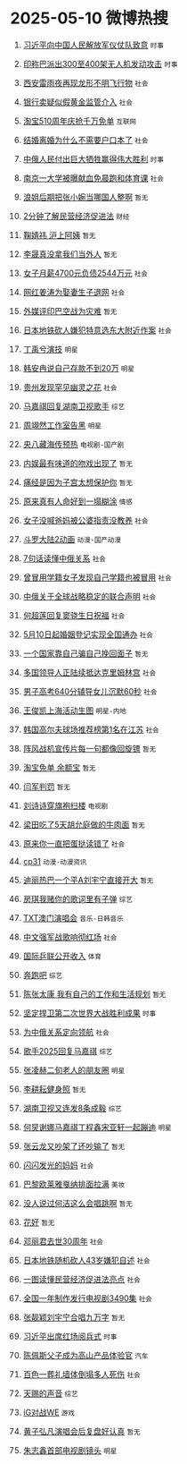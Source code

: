 # 2025-05-10 微博热搜 
1. [习近平向中国人民解放军仪仗队致意](https://m.weibo.cn/search?containerid=100103type%3D1%26t%3D10%26q%3D%23%E4%B9%A0%E8%BF%91%E5%B9%B3%E5%90%91%E4%B8%AD%E5%9B%BD%E4%BA%BA%E6%B0%91%E8%A7%A3%E6%94%BE%E5%86%9B%E4%BB%AA%E4%BB%97%E9%98%9F%E8%87%B4%E6%84%8F%23&stream_entry_id=51&isnewpage=1&extparam=seat%3D1%26filter_type%3Drealtimehot%26stream_entry_id%3D51%26c_type%3D51%26q%3D%2523%25E4%25B9%25A0%25E8%25BF%2591%25E5%25B9%25B3%25E5%2590%2591%25E4%25B8%25AD%25E5%259B%25BD%25E4%25BA%25BA%25E6%25B0%2591%25E8%25A7%25A3%25E6%2594%25BE%25E5%2586%259B%25E4%25BB%25AA%25E4%25BB%2597%25E9%2598%259F%25E8%2587%25B4%25E6%2584%258F%2523%26dgr%3D0%26pos%3D0%26cate%3D10103%26display_time%3D1746822559%26pre_seqid%3D17468225593450287345817) `时事` 

2. [印称巴派出300至400架无人机发动攻击](https://m.weibo.cn/search?containerid=100103type%3D1%26t%3D10%26q%3D%23%E5%8D%B0%E7%A7%B0%E5%B7%B4%E6%B4%BE%E5%87%BA300%E8%87%B3400%E6%9E%B6%E6%97%A0%E4%BA%BA%E6%9C%BA%E5%8F%91%E5%8A%A8%E6%94%BB%E5%87%BB%23&stream_entry_id=31&isnewpage=1&extparam=seat%3D1%26band_rank%3D1%26stream_entry_id%3D31%26q%3D%2523%25E5%258D%25B0%25E7%25A7%25B0%25E5%25B7%25B4%25E6%25B4%25BE%25E5%2587%25BA300%25E8%2587%25B3400%25E6%259E%25B6%25E6%2597%25A0%25E4%25BA%25BA%25E6%259C%25BA%25E5%258F%2591%25E5%258A%25A8%25E6%2594%25BB%25E5%2587%25BB%2523%26flag%3D0%26pos%3D0%26filter_type%3Drealtimehot%26c_type%3D31%26realpos%3D1%26cate%3D5001%26lcate%3D5001%26dgr%3D0%26display_time%3D1746822559%26pre_seqid%3D17468225593450287345817) `时事` 

3. [西安雷雨夜再现龙形不明飞行物](https://m.weibo.cn/search?containerid=100103type%3D1%26t%3D10%26q%3D%23%E8%A5%BF%E5%AE%89%E9%9B%B7%E9%9B%A8%E5%A4%9C%E5%86%8D%E7%8E%B0%E9%BE%99%E5%BD%A2%E4%B8%8D%E6%98%8E%E9%A3%9E%E8%A1%8C%E7%89%A9%23&stream_entry_id=31&isnewpage=1&extparam=seat%3D1%26band_rank%3D2%26stream_entry_id%3D31%26q%3D%2523%25E8%25A5%25BF%25E5%25AE%2589%25E9%259B%25B7%25E9%259B%25A8%25E5%25A4%259C%25E5%2586%258D%25E7%258E%25B0%25E9%25BE%2599%25E5%25BD%25A2%25E4%25B8%258D%25E6%2598%258E%25E9%25A3%259E%25E8%25A1%258C%25E7%2589%25A9%2523%26flag%3D0%26pos%3D1%26filter_type%3Drealtimehot%26c_type%3D31%26realpos%3D2%26cate%3D5001%26lcate%3D5001%26dgr%3D0%26display_time%3D1746822559%26pre_seqid%3D17468225593450287345817) `社会` 

4. [银行卖疑似假黄金监管介入](https://m.weibo.cn/search?containerid=100103type%3D1%26t%3D10%26q%3D%23%E9%93%B6%E8%A1%8C%E5%8D%96%E7%96%91%E4%BC%BC%E5%81%87%E9%BB%84%E9%87%91%E7%9B%91%E7%AE%A1%E4%BB%8B%E5%85%A5%23&stream_entry_id=31&isnewpage=1&extparam=seat%3D1%26band_rank%3D3%26stream_entry_id%3D31%26q%3D%2523%25E9%2593%25B6%25E8%25A1%258C%25E5%258D%2596%25E7%2596%2591%25E4%25BC%25BC%25E5%2581%2587%25E9%25BB%2584%25E9%2587%2591%25E7%259B%2591%25E7%25AE%25A1%25E4%25BB%258B%25E5%2585%25A5%2523%26flag%3D0%26pos%3D2%26filter_type%3Drealtimehot%26c_type%3D31%26realpos%3D3%26cate%3D5001%26lcate%3D5001%26dgr%3D0%26display_time%3D1746822559%26pre_seqid%3D17468225593450287345817) `社会` 

5. [淘宝510周年庆抢千万免单](https://m.weibo.cn/search?containerid=100103type%3D1%26t%3D10%26q%3D%23%E6%B7%98%E5%AE%9D510%E5%91%A8%E5%B9%B4%E5%BA%86%E6%8A%A2%E5%8D%83%E4%B8%87%E5%85%8D%E5%8D%95%23&stream_entry_id=31&isnewpage=1&extparam=seat%3D1%26band_rank%3D4%26stream_entry_id%3D31%26q%3D%2523%25E6%25B7%2598%25E5%25AE%259D510%25E5%2591%25A8%25E5%25B9%25B4%25E5%25BA%2586%25E6%258A%25A2%25E5%258D%2583%25E4%25B8%2587%25E5%2585%258D%25E5%258D%2595%2523%26is_ad_pos%3D1%26pos%3D3%26adid%3D285401%26topic_ad%3D1%26c_type%3D31%26filter_type%3Drealtimehot%26cate%3D5001%26lcate%3D5001%26dgr%3D0%26display_time%3D1746822559%26pre_seqid%3D17468225593450287345817) `互联网` 

6. [结婚离婚为什么不需要户口本了](https://m.weibo.cn/search?containerid=100103type%3D1%26t%3D10%26q%3D%23%E7%BB%93%E5%A9%9A%E7%A6%BB%E5%A9%9A%E4%B8%BA%E4%BB%80%E4%B9%88%E4%B8%8D%E9%9C%80%E8%A6%81%E6%88%B7%E5%8F%A3%E6%9C%AC%E4%BA%86%23&stream_entry_id=31&isnewpage=1&extparam=seat%3D1%26band_rank%3D4%26stream_entry_id%3D31%26q%3D%2523%25E7%25BB%2593%25E5%25A9%259A%25E7%25A6%25BB%25E5%25A9%259A%25E4%25B8%25BA%25E4%25BB%2580%25E4%25B9%2588%25E4%25B8%258D%25E9%259C%2580%25E8%25A6%2581%25E6%2588%25B7%25E5%258F%25A3%25E6%259C%25AC%25E4%25BA%2586%2523%26flag%3D0%26pos%3D4%26filter_type%3Drealtimehot%26c_type%3D31%26realpos%3D4%26cate%3D5001%26lcate%3D5001%26dgr%3D0%26display_time%3D1746822559%26pre_seqid%3D17468225593450287345817) `社会` 

7. [中俄人民付出巨大牺牲赢得伟大胜利](https://m.weibo.cn/search?containerid=100103type%3D1%26t%3D10%26q%3D%23%E4%B8%AD%E4%BF%84%E4%BA%BA%E6%B0%91%E4%BB%98%E5%87%BA%E5%B7%A8%E5%A4%A7%E7%89%BA%E7%89%B2%E8%B5%A2%E5%BE%97%E4%BC%9F%E5%A4%A7%E8%83%9C%E5%88%A9%23&stream_entry_id=31&isnewpage=1&extparam=seat%3D1%26band_rank%3D5%26stream_entry_id%3D31%26q%3D%2523%25E4%25B8%25AD%25E4%25BF%2584%25E4%25BA%25BA%25E6%25B0%2591%25E4%25BB%2598%25E5%2587%25BA%25E5%25B7%25A8%25E5%25A4%25A7%25E7%2589%25BA%25E7%2589%25B2%25E8%25B5%25A2%25E5%25BE%2597%25E4%25BC%259F%25E5%25A4%25A7%25E8%2583%259C%25E5%2588%25A9%2523%26flag%3D1%26pos%3D5%26filter_type%3Drealtimehot%26c_type%3D31%26realpos%3D5%26cate%3D5001%26lcate%3D5001%26dgr%3D0%26display_time%3D1746822559%26pre_seqid%3D17468225593450287345817) `时事` 

8. [南京一大学被曝献血免晨跑和体育课](https://m.weibo.cn/search?containerid=100103type%3D1%26t%3D10%26q%3D%23%E5%8D%97%E4%BA%AC%E4%B8%80%E5%A4%A7%E5%AD%A6%E8%A2%AB%E6%9B%9D%E7%8C%AE%E8%A1%80%E5%85%8D%E6%99%A8%E8%B7%91%E5%92%8C%E4%BD%93%E8%82%B2%E8%AF%BE%23&stream_entry_id=31&isnewpage=1&extparam=seat%3D1%26band_rank%3D6%26stream_entry_id%3D31%26q%3D%2523%25E5%258D%2597%25E4%25BA%25AC%25E4%25B8%2580%25E5%25A4%25A7%25E5%25AD%25A6%25E8%25A2%25AB%25E6%259B%259D%25E7%258C%25AE%25E8%25A1%2580%25E5%2585%258D%25E6%2599%25A8%25E8%25B7%2591%25E5%2592%258C%25E4%25BD%2593%25E8%2582%25B2%25E8%25AF%25BE%2523%26flag%3D0%26pos%3D6%26filter_type%3Drealtimehot%26c_type%3D31%26realpos%3D6%26cate%3D5001%26lcate%3D5001%26dgr%3D0%26display_time%3D1746822559%26pre_seqid%3D17468225593450287345817) `社会` 

9. [浪姐后期把张小婉当哪国人整啊](https://m.weibo.cn/search?containerid=100103type%3D1%26t%3D10%26q%3D%E6%B5%AA%E5%A7%90%E5%90%8E%E6%9C%9F%E6%8A%8A%E5%BC%A0%E5%B0%8F%E5%A9%89%E5%BD%93%E5%93%AA%E5%9B%BD%E4%BA%BA%E6%95%B4%E5%95%8A&stream_entry_id=31&isnewpage=1&extparam=seat%3D1%26band_rank%3D7%26stream_entry_id%3D31%26q%3D%25E6%25B5%25AA%25E5%25A7%2590%25E5%2590%258E%25E6%259C%259F%25E6%258A%258A%25E5%25BC%25A0%25E5%25B0%258F%25E5%25A9%2589%25E5%25BD%2593%25E5%2593%25AA%25E5%259B%25BD%25E4%25BA%25BA%25E6%2595%25B4%25E5%2595%258A%26flag%3D2%26pos%3D7%26filter_type%3Drealtimehot%26c_type%3D31%26realpos%3D7%26cate%3D5001%26lcate%3D5001%26dgr%3D0%26display_time%3D1746822559%26pre_seqid%3D17468225593450287345817) `暂无` 

10. [2分钟了解民营经济促进法](https://m.weibo.cn/search?containerid=100103type%3D1%26t%3D10%26q%3D%232%E5%88%86%E9%92%9F%E4%BA%86%E8%A7%A3%E6%B0%91%E8%90%A5%E7%BB%8F%E6%B5%8E%E4%BF%83%E8%BF%9B%E6%B3%95%23&stream_entry_id=31&isnewpage=1&extparam=seat%3D1%26band_rank%3D8%26stream_entry_id%3D31%26q%3D%25232%25E5%2588%2586%25E9%2592%259F%25E4%25BA%2586%25E8%25A7%25A3%25E6%25B0%2591%25E8%2590%25A5%25E7%25BB%258F%25E6%25B5%258E%25E4%25BF%2583%25E8%25BF%259B%25E6%25B3%2595%2523%26flag%3D0%26pos%3D8%26filter_type%3Drealtimehot%26c_type%3D31%26realpos%3D8%26cate%3D5001%26lcate%3D5001%26dgr%3D0%26display_time%3D1746822559%26pre_seqid%3D17468225593450287345817) `财经` 

11. [鞠婧祎 沪上阿姨](https://m.weibo.cn/search?containerid=100103type%3D1%26t%3D10%26q%3D%E9%9E%A0%E5%A9%A7%E7%A5%8E+%E6%B2%AA%E4%B8%8A%E9%98%BF%E5%A7%A8&stream_entry_id=31&isnewpage=1&extparam=seat%3D1%26band_rank%3D9%26stream_entry_id%3D31%26q%3D%25E9%259E%25A0%25E5%25A9%25A7%25E7%25A5%258E%2520%25E6%25B2%25AA%25E4%25B8%258A%25E9%2598%25BF%25E5%25A7%25A8%26flag%3D0%26pos%3D9%26filter_type%3Drealtimehot%26c_type%3D31%26realpos%3D9%26cate%3D5001%26lcate%3D5001%26dgr%3D0%26display_time%3D1746822559%26pre_seqid%3D17468225593450287345817) `暂无` 

12. [李晟真没拿我们当外人](https://m.weibo.cn/search?containerid=100103type%3D1%26t%3D10%26q%3D%E6%9D%8E%E6%99%9F%E7%9C%9F%E6%B2%A1%E6%8B%BF%E6%88%91%E4%BB%AC%E5%BD%93%E5%A4%96%E4%BA%BA&stream_entry_id=31&isnewpage=1&extparam=seat%3D1%26band_rank%3D10%26stream_entry_id%3D31%26q%3D%25E6%259D%258E%25E6%2599%259F%25E7%259C%259F%25E6%25B2%25A1%25E6%258B%25BF%25E6%2588%2591%25E4%25BB%25AC%25E5%25BD%2593%25E5%25A4%2596%25E4%25BA%25BA%26flag%3D0%26pos%3D10%26filter_type%3Drealtimehot%26c_type%3D31%26realpos%3D10%26cate%3D5001%26lcate%3D5001%26dgr%3D0%26display_time%3D1746822559%26pre_seqid%3D17468225593450287345817) `暂无` 

13. [女子月薪4700元负债2544万元](https://m.weibo.cn/search?containerid=100103type%3D1%26t%3D10%26q%3D%23%E5%A5%B3%E5%AD%90%E6%9C%88%E8%96%AA4700%E5%85%83%E8%B4%9F%E5%80%BA2544%E4%B8%87%E5%85%83%23&stream_entry_id=31&isnewpage=1&extparam=seat%3D1%26band_rank%3D11%26stream_entry_id%3D31%26q%3D%2523%25E5%25A5%25B3%25E5%25AD%2590%25E6%259C%2588%25E8%2596%25AA4700%25E5%2585%2583%25E8%25B4%259F%25E5%2580%25BA2544%25E4%25B8%2587%25E5%2585%2583%2523%26flag%3D2%26pos%3D11%26filter_type%3Drealtimehot%26c_type%3D31%26realpos%3D11%26cate%3D5001%26lcate%3D5001%26dgr%3D0%26display_time%3D1746822559%26pre_seqid%3D17468225593450287345817) `社会` 

14. [网红姜涛为娶妻生子退网](https://m.weibo.cn/search?containerid=100103type%3D1%26t%3D10%26q%3D%23%E7%BD%91%E7%BA%A2%E5%A7%9C%E6%B6%9B%E4%B8%BA%E5%A8%B6%E5%A6%BB%E7%94%9F%E5%AD%90%E9%80%80%E7%BD%91%23&stream_entry_id=31&isnewpage=1&extparam=seat%3D1%26band_rank%3D12%26stream_entry_id%3D31%26q%3D%2523%25E7%25BD%2591%25E7%25BA%25A2%25E5%25A7%259C%25E6%25B6%259B%25E4%25B8%25BA%25E5%25A8%25B6%25E5%25A6%25BB%25E7%2594%259F%25E5%25AD%2590%25E9%2580%2580%25E7%25BD%2591%2523%26flag%3D2%26pos%3D12%26filter_type%3Drealtimehot%26c_type%3D31%26realpos%3D12%26cate%3D5001%26lcate%3D5001%26dgr%3D0%26display_time%3D1746822559%26pre_seqid%3D17468225593450287345817) `社会` 

15. [外媒评印巴空战为灾难](https://m.weibo.cn/search?containerid=100103type%3D1%26t%3D10%26q%3D%E5%A4%96%E5%AA%92%E8%AF%84%E5%8D%B0%E5%B7%B4%E7%A9%BA%E6%88%98%E4%B8%BA%E7%81%BE%E9%9A%BE&stream_entry_id=31&isnewpage=1&extparam=seat%3D1%26band_rank%3D13%26stream_entry_id%3D31%26q%3D%25E5%25A4%2596%25E5%25AA%2592%25E8%25AF%2584%25E5%258D%25B0%25E5%25B7%25B4%25E7%25A9%25BA%25E6%2588%2598%25E4%25B8%25BA%25E7%2581%25BE%25E9%259A%25BE%26flag%3D0%26pos%3D13%26filter_type%3Drealtimehot%26c_type%3D31%26realpos%3D13%26cate%3D5001%26lcate%3D5001%26dgr%3D0%26display_time%3D1746822559%26pre_seqid%3D17468225593450287345817) `暂无` 

16. [日本地铁砍人嫌犯特意选东大附近作案](https://m.weibo.cn/search?containerid=100103type%3D1%26t%3D10%26q%3D%23%E6%97%A5%E6%9C%AC%E5%9C%B0%E9%93%81%E7%A0%8D%E4%BA%BA%E5%AB%8C%E7%8A%AF%E7%89%B9%E6%84%8F%E9%80%89%E4%B8%9C%E5%A4%A7%E9%99%84%E8%BF%91%E4%BD%9C%E6%A1%88%23&stream_entry_id=31&isnewpage=1&extparam=seat%3D1%26band_rank%3D14%26stream_entry_id%3D31%26q%3D%2523%25E6%2597%25A5%25E6%259C%25AC%25E5%259C%25B0%25E9%2593%2581%25E7%25A0%258D%25E4%25BA%25BA%25E5%25AB%258C%25E7%258A%25AF%25E7%2589%25B9%25E6%2584%258F%25E9%2580%2589%25E4%25B8%259C%25E5%25A4%25A7%25E9%2599%2584%25E8%25BF%2591%25E4%25BD%259C%25E6%25A1%2588%2523%26flag%3D0%26pos%3D14%26filter_type%3Drealtimehot%26c_type%3D31%26realpos%3D14%26cate%3D5001%26lcate%3D5001%26dgr%3D0%26display_time%3D1746822559%26pre_seqid%3D17468225593450287345817) `社会` 

17. [丁禹兮演技](https://m.weibo.cn/search?containerid=100103type%3D1%26t%3D10%26q%3D%E4%B8%81%E7%A6%B9%E5%85%AE%E6%BC%94%E6%8A%80&stream_entry_id=31&isnewpage=1&extparam=seat%3D1%26band_rank%3D15%26stream_entry_id%3D31%26q%3D%25E4%25B8%2581%25E7%25A6%25B9%25E5%2585%25AE%25E6%25BC%2594%25E6%258A%2580%26flag%3D0%26pos%3D15%26filter_type%3Drealtimehot%26c_type%3D31%26realpos%3D15%26cate%3D5001%26lcate%3D5001%26dgr%3D0%26display_time%3D1746822559%26pre_seqid%3D17468225593450287345817) `明星` 

18. [韩安冉说自己存款不到20万](https://m.weibo.cn/search?containerid=100103type%3D1%26t%3D10%26q%3D%23%E9%9F%A9%E5%AE%89%E5%86%89%E8%AF%B4%E8%87%AA%E5%B7%B1%E5%AD%98%E6%AC%BE%E4%B8%8D%E5%88%B020%E4%B8%87%23&stream_entry_id=31&isnewpage=1&extparam=seat%3D1%26band_rank%3D16%26stream_entry_id%3D31%26q%3D%2523%25E9%259F%25A9%25E5%25AE%2589%25E5%2586%2589%25E8%25AF%25B4%25E8%2587%25AA%25E5%25B7%25B1%25E5%25AD%2598%25E6%25AC%25BE%25E4%25B8%258D%25E5%2588%25B020%25E4%25B8%2587%2523%26flag%3D0%26pos%3D16%26filter_type%3Drealtimehot%26c_type%3D31%26realpos%3D16%26cate%3D5001%26lcate%3D5001%26dgr%3D0%26display_time%3D1746822559%26pre_seqid%3D17468225593450287345817) `明星` 

19. [贵州发现罕见幽灵之花](https://m.weibo.cn/search?containerid=100103type%3D1%26t%3D10%26q%3D%23%E8%B4%B5%E5%B7%9E%E5%8F%91%E7%8E%B0%E7%BD%95%E8%A7%81%E5%B9%BD%E7%81%B5%E4%B9%8B%E8%8A%B1%23&stream_entry_id=31&isnewpage=1&extparam=seat%3D1%26band_rank%3D17%26stream_entry_id%3D31%26q%3D%2523%25E8%25B4%25B5%25E5%25B7%259E%25E5%258F%2591%25E7%258E%25B0%25E7%25BD%2595%25E8%25A7%2581%25E5%25B9%25BD%25E7%2581%25B5%25E4%25B9%258B%25E8%258A%25B1%2523%26flag%3D0%26pos%3D17%26filter_type%3Drealtimehot%26c_type%3D31%26realpos%3D17%26cate%3D5001%26lcate%3D5001%26dgr%3D0%26display_time%3D1746822559%26pre_seqid%3D17468225593450287345817) `社会` 

20. [马嘉祺回复湖南卫视歌手](https://m.weibo.cn/search?containerid=100103type%3D1%26t%3D10%26q%3D%23%E9%A9%AC%E5%98%89%E7%A5%BA%E5%9B%9E%E5%A4%8D%E6%B9%96%E5%8D%97%E5%8D%AB%E8%A7%86%E6%AD%8C%E6%89%8B%23&stream_entry_id=31&isnewpage=1&extparam=seat%3D1%26band_rank%3D18%26stream_entry_id%3D31%26q%3D%2523%25E9%25A9%25AC%25E5%2598%2589%25E7%25A5%25BA%25E5%259B%259E%25E5%25A4%258D%25E6%25B9%2596%25E5%258D%2597%25E5%258D%25AB%25E8%25A7%2586%25E6%25AD%258C%25E6%2589%258B%2523%26flag%3D0%26pos%3D18%26filter_type%3Drealtimehot%26c_type%3D31%26realpos%3D18%26cate%3D5001%26lcate%3D5001%26dgr%3D0%26display_time%3D1746822559%26pre_seqid%3D17468225593450287345817) `综艺` 

21. [周翊然工作室告黑](https://m.weibo.cn/search?containerid=100103type%3D1%26t%3D10%26q%3D%23%E5%91%A8%E7%BF%8A%E7%84%B6%E5%B7%A5%E4%BD%9C%E5%AE%A4%E5%91%8A%E9%BB%91%23&stream_entry_id=31&isnewpage=1&extparam=seat%3D1%26band_rank%3D19%26stream_entry_id%3D31%26q%3D%2523%25E5%2591%25A8%25E7%25BF%258A%25E7%2584%25B6%25E5%25B7%25A5%25E4%25BD%259C%25E5%25AE%25A4%25E5%2591%258A%25E9%25BB%2591%2523%26flag%3D0%26pos%3D19%26filter_type%3Drealtimehot%26c_type%3D31%26realpos%3D19%26cate%3D5001%26lcate%3D5001%26dgr%3D0%26display_time%3D1746822559%26pre_seqid%3D17468225593450287345817) `明星` 

22. [央八藏海传预热](https://m.weibo.cn/search?containerid=100103type%3D1%26t%3D10%26q%3D%23%E5%A4%AE%E5%85%AB%E8%97%8F%E6%B5%B7%E4%BC%A0%E9%A2%84%E7%83%AD%23&stream_entry_id=31&isnewpage=1&extparam=seat%3D1%26band_rank%3D20%26stream_entry_id%3D31%26q%3D%2523%25E5%25A4%25AE%25E5%2585%25AB%25E8%2597%258F%25E6%25B5%25B7%25E4%25BC%25A0%25E9%25A2%2584%25E7%2583%25AD%2523%26flag%3D0%26pos%3D20%26filter_type%3Drealtimehot%26c_type%3D31%26realpos%3D20%26cate%3D5001%26lcate%3D5001%26dgr%3D0%26display_time%3D1746822559%26pre_seqid%3D17468225593450287345817) `电视剧-国产剧` 

23. [内娱最有味道的吻戏出现了](https://m.weibo.cn/search?containerid=100103type%3D1%26t%3D10%26q%3D%E5%86%85%E5%A8%B1%E6%9C%80%E6%9C%89%E5%91%B3%E9%81%93%E7%9A%84%E5%90%BB%E6%88%8F%E5%87%BA%E7%8E%B0%E4%BA%86&stream_entry_id=31&isnewpage=1&extparam=seat%3D1%26band_rank%3D21%26stream_entry_id%3D31%26q%3D%25E5%2586%2585%25E5%25A8%25B1%25E6%259C%2580%25E6%259C%2589%25E5%2591%25B3%25E9%2581%2593%25E7%259A%2584%25E5%2590%25BB%25E6%2588%258F%25E5%2587%25BA%25E7%258E%25B0%25E4%25BA%2586%26flag%3D2%26pos%3D21%26filter_type%3Drealtimehot%26c_type%3D31%26realpos%3D21%26cate%3D5001%26lcate%3D5001%26dgr%3D0%26display_time%3D1746822559%26pre_seqid%3D17468225593450287345817) `暂无` 

24. [痛经是因为子宫太想保护你](https://m.weibo.cn/search?containerid=100103type%3D1%26t%3D10%26q%3D%E7%97%9B%E7%BB%8F%E6%98%AF%E5%9B%A0%E4%B8%BA%E5%AD%90%E5%AE%AB%E5%A4%AA%E6%83%B3%E4%BF%9D%E6%8A%A4%E4%BD%A0&stream_entry_id=31&isnewpage=1&extparam=seat%3D1%26band_rank%3D22%26stream_entry_id%3D31%26q%3D%25E7%2597%259B%25E7%25BB%258F%25E6%2598%25AF%25E5%259B%25A0%25E4%25B8%25BA%25E5%25AD%2590%25E5%25AE%25AB%25E5%25A4%25AA%25E6%2583%25B3%25E4%25BF%259D%25E6%258A%25A4%25E4%25BD%25A0%26flag%3D0%26pos%3D22%26filter_type%3Drealtimehot%26c_type%3D31%26realpos%3D22%26cate%3D5001%26lcate%3D5001%26dgr%3D0%26display_time%3D1746822559%26pre_seqid%3D17468225593450287345817) `暂无` 

25. [原来真有人命好到一塌糊涂](https://m.weibo.cn/search?containerid=100103type%3D1%26t%3D10%26q%3D%E5%8E%9F%E6%9D%A5%E7%9C%9F%E6%9C%89%E4%BA%BA%E5%91%BD%E5%A5%BD%E5%88%B0%E4%B8%80%E5%A1%8C%E7%B3%8A%E6%B6%82&stream_entry_id=31&isnewpage=1&extparam=seat%3D1%26band_rank%3D23%26stream_entry_id%3D31%26q%3D%25E5%258E%259F%25E6%259D%25A5%25E7%259C%259F%25E6%259C%2589%25E4%25BA%25BA%25E5%2591%25BD%25E5%25A5%25BD%25E5%2588%25B0%25E4%25B8%2580%25E5%25A1%258C%25E7%25B3%258A%25E6%25B6%2582%26flag%3D0%26pos%3D23%26filter_type%3Drealtimehot%26c_type%3D31%26realpos%3D23%26cate%3D5001%26lcate%3D5001%26dgr%3D0%26display_time%3D1746822559%26pre_seqid%3D17468225593450287345817) `情感` 

26. [女子没喊爸妈被公婆指责没教养](https://m.weibo.cn/search?containerid=100103type%3D1%26t%3D10%26q%3D%23%E5%A5%B3%E5%AD%90%E6%B2%A1%E5%96%8A%E7%88%B8%E5%A6%88%E8%A2%AB%E5%85%AC%E5%A9%86%E6%8C%87%E8%B4%A3%E6%B2%A1%E6%95%99%E5%85%BB%23&stream_entry_id=31&isnewpage=1&extparam=seat%3D1%26band_rank%3D24%26stream_entry_id%3D31%26q%3D%2523%25E5%25A5%25B3%25E5%25AD%2590%25E6%25B2%25A1%25E5%2596%258A%25E7%2588%25B8%25E5%25A6%2588%25E8%25A2%25AB%25E5%2585%25AC%25E5%25A9%2586%25E6%258C%2587%25E8%25B4%25A3%25E6%25B2%25A1%25E6%2595%2599%25E5%2585%25BB%2523%26flag%3D0%26pos%3D24%26filter_type%3Drealtimehot%26c_type%3D31%26realpos%3D24%26cate%3D5001%26lcate%3D5001%26dgr%3D0%26display_time%3D1746822559%26pre_seqid%3D17468225593450287345817) `社会` 

27. [斗罗大陆2动画](https://m.weibo.cn/search?containerid=100103type%3D1%26t%3D10%26q%3D%E6%96%97%E7%BD%97%E5%A4%A7%E9%99%862%E5%8A%A8%E7%94%BB&stream_entry_id=31&isnewpage=1&extparam=seat%3D1%26band_rank%3D25%26stream_entry_id%3D31%26q%3D%25E6%2596%2597%25E7%25BD%2597%25E5%25A4%25A7%25E9%2599%25862%25E5%258A%25A8%25E7%2594%25BB%26flag%3D0%26pos%3D25%26filter_type%3Drealtimehot%26c_type%3D31%26realpos%3D25%26cate%3D5001%26lcate%3D5001%26dgr%3D0%26display_time%3D1746822559%26pre_seqid%3D17468225593450287345817) `动漫-国产动漫` 

28. [7句话读懂中俄关系](https://m.weibo.cn/search?containerid=100103type%3D1%26t%3D10%26q%3D%237%E5%8F%A5%E8%AF%9D%E8%AF%BB%E6%87%82%E4%B8%AD%E4%BF%84%E5%85%B3%E7%B3%BB%23&stream_entry_id=31&isnewpage=1&extparam=seat%3D1%26band_rank%3D26%26stream_entry_id%3D31%26q%3D%25237%25E5%258F%25A5%25E8%25AF%259D%25E8%25AF%25BB%25E6%2587%2582%25E4%25B8%25AD%25E4%25BF%2584%25E5%2585%25B3%25E7%25B3%25BB%2523%26flag%3D1%26pos%3D26%26filter_type%3Drealtimehot%26c_type%3D31%26realpos%3D26%26cate%3D5001%26lcate%3D5001%26dgr%3D0%26display_time%3D1746822559%26pre_seqid%3D17468225593450287345817) `社会` 

29. [曾冒用学籍女子发现自己学籍也被冒用](https://m.weibo.cn/search?containerid=100103type%3D1%26t%3D10%26q%3D%23%E6%9B%BE%E5%86%92%E7%94%A8%E5%AD%A6%E7%B1%8D%E5%A5%B3%E5%AD%90%E5%8F%91%E7%8E%B0%E8%87%AA%E5%B7%B1%E5%AD%A6%E7%B1%8D%E4%B9%9F%E8%A2%AB%E5%86%92%E7%94%A8%23&stream_entry_id=31&isnewpage=1&extparam=seat%3D1%26band_rank%3D27%26stream_entry_id%3D31%26q%3D%2523%25E6%259B%25BE%25E5%2586%2592%25E7%2594%25A8%25E5%25AD%25A6%25E7%25B1%258D%25E5%25A5%25B3%25E5%25AD%2590%25E5%258F%2591%25E7%258E%25B0%25E8%2587%25AA%25E5%25B7%25B1%25E5%25AD%25A6%25E7%25B1%258D%25E4%25B9%259F%25E8%25A2%25AB%25E5%2586%2592%25E7%2594%25A8%2523%26flag%3D0%26pos%3D27%26filter_type%3Drealtimehot%26c_type%3D31%26realpos%3D27%26cate%3D5001%26lcate%3D5001%26dgr%3D0%26display_time%3D1746822559%26pre_seqid%3D17468225593450287345817) `社会` 

30. [中俄关于全球战略稳定的联合声明](https://m.weibo.cn/search?containerid=100103type%3D1%26t%3D10%26q%3D%23%E4%B8%AD%E4%BF%84%E5%85%B3%E4%BA%8E%E5%85%A8%E7%90%83%E6%88%98%E7%95%A5%E7%A8%B3%E5%AE%9A%E7%9A%84%E8%81%94%E5%90%88%E5%A3%B0%E6%98%8E%23&stream_entry_id=31&isnewpage=1&extparam=seat%3D1%26band_rank%3D28%26stream_entry_id%3D31%26q%3D%2523%25E4%25B8%25AD%25E4%25BF%2584%25E5%2585%25B3%25E4%25BA%258E%25E5%2585%25A8%25E7%2590%2583%25E6%2588%2598%25E7%2595%25A5%25E7%25A8%25B3%25E5%25AE%259A%25E7%259A%2584%25E8%2581%2594%25E5%2590%2588%25E5%25A3%25B0%25E6%2598%258E%2523%26flag%3D1%26pos%3D28%26filter_type%3Drealtimehot%26c_type%3D31%26realpos%3D28%26cate%3D5001%26lcate%3D5001%26dgr%3D0%26display_time%3D1746822559%26pre_seqid%3D17468225593450287345817) `社会` 

31. [何超莲回复窦骁生日祝福](https://m.weibo.cn/search?containerid=100103type%3D1%26t%3D10%26q%3D%23%E4%BD%95%E8%B6%85%E8%8E%B2%E5%9B%9E%E5%A4%8D%E7%AA%A6%E9%AA%81%E7%94%9F%E6%97%A5%E7%A5%9D%E7%A6%8F%23&stream_entry_id=31&isnewpage=1&extparam=seat%3D1%26band_rank%3D29%26stream_entry_id%3D31%26q%3D%2523%25E4%25BD%2595%25E8%25B6%2585%25E8%258E%25B2%25E5%259B%259E%25E5%25A4%258D%25E7%25AA%25A6%25E9%25AA%2581%25E7%2594%259F%25E6%2597%25A5%25E7%25A5%259D%25E7%25A6%258F%2523%26flag%3D0%26pos%3D29%26filter_type%3Drealtimehot%26c_type%3D31%26realpos%3D29%26cate%3D5001%26lcate%3D5001%26dgr%3D0%26display_time%3D1746822559%26pre_seqid%3D17468225593450287345817) `社会` 

32. [5月10日起婚姻登记实现全国通办](https://m.weibo.cn/search?containerid=100103type%3D1%26t%3D10%26q%3D%235%E6%9C%8810%E6%97%A5%E8%B5%B7%E5%A9%9A%E5%A7%BB%E7%99%BB%E8%AE%B0%E5%AE%9E%E7%8E%B0%E5%85%A8%E5%9B%BD%E9%80%9A%E5%8A%9E%23&stream_entry_id=31&isnewpage=1&extparam=seat%3D1%26band_rank%3D30%26stream_entry_id%3D31%26q%3D%25235%25E6%259C%258810%25E6%2597%25A5%25E8%25B5%25B7%25E5%25A9%259A%25E5%25A7%25BB%25E7%2599%25BB%25E8%25AE%25B0%25E5%25AE%259E%25E7%258E%25B0%25E5%2585%25A8%25E5%259B%25BD%25E9%2580%259A%25E5%258A%259E%2523%26flag%3D1%26pos%3D30%26filter_type%3Drealtimehot%26c_type%3D31%26realpos%3D30%26cate%3D5001%26lcate%3D5001%26dgr%3D0%26display_time%3D1746822559%26pre_seqid%3D17468225593450287345817) `社会` 

33. [一个国家靠自己骗自己挽回面子](https://m.weibo.cn/search?containerid=100103type%3D1%26t%3D10%26q%3D%E4%B8%80%E4%B8%AA%E5%9B%BD%E5%AE%B6%E9%9D%A0%E8%87%AA%E5%B7%B1%E9%AA%97%E8%87%AA%E5%B7%B1%E6%8C%BD%E5%9B%9E%E9%9D%A2%E5%AD%90&stream_entry_id=31&isnewpage=1&extparam=seat%3D1%26band_rank%3D31%26stream_entry_id%3D31%26q%3D%25E4%25B8%2580%25E4%25B8%25AA%25E5%259B%25BD%25E5%25AE%25B6%25E9%259D%25A0%25E8%2587%25AA%25E5%25B7%25B1%25E9%25AA%2597%25E8%2587%25AA%25E5%25B7%25B1%25E6%258C%25BD%25E5%259B%259E%25E9%259D%25A2%25E5%25AD%2590%26flag%3D0%26pos%3D31%26filter_type%3Drealtimehot%26c_type%3D31%26realpos%3D31%26cate%3D5001%26lcate%3D5001%26dgr%3D0%26display_time%3D1746822559%26pre_seqid%3D17468225593450287345817) `暂无` 

34. [多国领导人正陆续抵达克里姆林宫](https://m.weibo.cn/search?containerid=100103type%3D1%26t%3D10%26q%3D%23%E5%A4%9A%E5%9B%BD%E9%A2%86%E5%AF%BC%E4%BA%BA%E6%AD%A3%E9%99%86%E7%BB%AD%E6%8A%B5%E8%BE%BE%E5%85%8B%E9%87%8C%E5%A7%86%E6%9E%97%E5%AE%AB%23&stream_entry_id=31&isnewpage=1&extparam=seat%3D1%26band_rank%3D32%26stream_entry_id%3D31%26q%3D%2523%25E5%25A4%259A%25E5%259B%25BD%25E9%25A2%2586%25E5%25AF%25BC%25E4%25BA%25BA%25E6%25AD%25A3%25E9%2599%2586%25E7%25BB%25AD%25E6%258A%25B5%25E8%25BE%25BE%25E5%2585%258B%25E9%2587%258C%25E5%25A7%2586%25E6%259E%2597%25E5%25AE%25AB%2523%26flag%3D1%26pos%3D32%26filter_type%3Drealtimehot%26c_type%3D31%26realpos%3D32%26cate%3D5001%26lcate%3D5001%26dgr%3D0%26display_time%3D1746822559%26pre_seqid%3D17468225593450287345817) `社会` 

35. [男子高考640分辅导女儿沉默60秒](https://m.weibo.cn/search?containerid=100103type%3D1%26t%3D10%26q%3D%23%E7%94%B7%E5%AD%90%E9%AB%98%E8%80%83640%E5%88%86%E8%BE%85%E5%AF%BC%E5%A5%B3%E5%84%BF%E6%B2%89%E9%BB%9860%E7%A7%92%23&stream_entry_id=31&isnewpage=1&extparam=seat%3D1%26band_rank%3D33%26stream_entry_id%3D31%26q%3D%2523%25E7%2594%25B7%25E5%25AD%2590%25E9%25AB%2598%25E8%2580%2583640%25E5%2588%2586%25E8%25BE%2585%25E5%25AF%25BC%25E5%25A5%25B3%25E5%2584%25BF%25E6%25B2%2589%25E9%25BB%259860%25E7%25A7%2592%2523%26flag%3D0%26pos%3D33%26filter_type%3Drealtimehot%26c_type%3D31%26realpos%3D33%26cate%3D5001%26lcate%3D5001%26dgr%3D0%26display_time%3D1746822559%26pre_seqid%3D17468225593450287345817) `社会` 

36. [王俊凯上海活动生图](https://m.weibo.cn/search?containerid=100103type%3D1%26t%3D10%26q%3D%23%E7%8E%8B%E4%BF%8A%E5%87%AF%E4%B8%8A%E6%B5%B7%E6%B4%BB%E5%8A%A8%E7%94%9F%E5%9B%BE%23&stream_entry_id=31&isnewpage=1&extparam=seat%3D1%26band_rank%3D34%26stream_entry_id%3D31%26q%3D%2523%25E7%258E%258B%25E4%25BF%258A%25E5%2587%25AF%25E4%25B8%258A%25E6%25B5%25B7%25E6%25B4%25BB%25E5%258A%25A8%25E7%2594%259F%25E5%259B%25BE%2523%26flag%3D0%26pos%3D34%26filter_type%3Drealtimehot%26c_type%3D31%26realpos%3D34%26cate%3D5001%26lcate%3D5001%26dgr%3D0%26display_time%3D1746822559%26pre_seqid%3D17468225593450287345817) `明星-内地` 

37. [韩国高尔夫球场推荐榜第1名在江苏](https://m.weibo.cn/search?containerid=100103type%3D1%26t%3D10%26q%3D%23%E9%9F%A9%E5%9B%BD%E9%AB%98%E5%B0%94%E5%A4%AB%E7%90%83%E5%9C%BA%E6%8E%A8%E8%8D%90%E6%A6%9C%E7%AC%AC1%E5%90%8D%E5%9C%A8%E6%B1%9F%E8%8B%8F%23&stream_entry_id=31&isnewpage=1&extparam=seat%3D1%26band_rank%3D35%26stream_entry_id%3D31%26q%3D%2523%25E9%259F%25A9%25E5%259B%25BD%25E9%25AB%2598%25E5%25B0%2594%25E5%25A4%25AB%25E7%2590%2583%25E5%259C%25BA%25E6%258E%25A8%25E8%258D%2590%25E6%25A6%259C%25E7%25AC%25AC1%25E5%2590%258D%25E5%259C%25A8%25E6%25B1%259F%25E8%258B%258F%2523%26flag%3D0%26pos%3D35%26filter_type%3Drealtimehot%26c_type%3D31%26realpos%3D35%26cate%3D5001%26lcate%3D5001%26dgr%3D0%26display_time%3D1746822559%26pre_seqid%3D17468225593450287345817) `社会` 

38. [阵风战机宣传片每一句都像回旋镖](https://m.weibo.cn/search?containerid=100103type%3D1%26t%3D10%26q%3D%E9%98%B5%E9%A3%8E%E6%88%98%E6%9C%BA%E5%AE%A3%E4%BC%A0%E7%89%87%E6%AF%8F%E4%B8%80%E5%8F%A5%E9%83%BD%E5%83%8F%E5%9B%9E%E6%97%8B%E9%95%96&stream_entry_id=31&isnewpage=1&extparam=seat%3D1%26band_rank%3D36%26stream_entry_id%3D31%26q%3D%25E9%2598%25B5%25E9%25A3%258E%25E6%2588%2598%25E6%259C%25BA%25E5%25AE%25A3%25E4%25BC%25A0%25E7%2589%2587%25E6%25AF%258F%25E4%25B8%2580%25E5%258F%25A5%25E9%2583%25BD%25E5%2583%258F%25E5%259B%259E%25E6%2597%258B%25E9%2595%2596%26flag%3D0%26pos%3D36%26filter_type%3Drealtimehot%26c_type%3D31%26realpos%3D36%26cate%3D5001%26lcate%3D5001%26dgr%3D0%26display_time%3D1746822559%26pre_seqid%3D17468225593450287345817) `暂无` 

39. [淘宝免单 余额宝](https://m.weibo.cn/search?containerid=100103type%3D1%26t%3D10%26q%3D%E6%B7%98%E5%AE%9D%E5%85%8D%E5%8D%95+%E4%BD%99%E9%A2%9D%E5%AE%9D&stream_entry_id=31&isnewpage=1&extparam=seat%3D1%26band_rank%3D37%26stream_entry_id%3D31%26q%3D%25E6%25B7%2598%25E5%25AE%259D%25E5%2585%258D%25E5%258D%2595%2520%25E4%25BD%2599%25E9%25A2%259D%25E5%25AE%259D%26flag%3D0%26pos%3D37%26filter_type%3Drealtimehot%26c_type%3D31%26realpos%3D37%26cate%3D5001%26lcate%3D5001%26dgr%3D0%26display_time%3D1746822559%26pre_seqid%3D17468225593450287345817) `暂无` 

40. [闫军判罚](https://m.weibo.cn/search?containerid=100103type%3D1%26t%3D10%26q%3D%E9%97%AB%E5%86%9B%E5%88%A4%E7%BD%9A&stream_entry_id=31&isnewpage=1&extparam=seat%3D1%26band_rank%3D38%26stream_entry_id%3D31%26q%3D%25E9%2597%25AB%25E5%2586%259B%25E5%2588%25A4%25E7%25BD%259A%26flag%3D0%26pos%3D38%26filter_type%3Drealtimehot%26c_type%3D31%26realpos%3D38%26cate%3D5001%26lcate%3D5001%26dgr%3D0%26display_time%3D1746822559%26pre_seqid%3D17468225593450287345817) `暂无` 

41. [刘诗诗穿旗袍扫楼](https://m.weibo.cn/search?containerid=100103type%3D1%26t%3D10%26q%3D%23%E5%88%98%E8%AF%97%E8%AF%97%E7%A9%BF%E6%97%97%E8%A2%8D%E6%89%AB%E6%A5%BC%23&stream_entry_id=31&isnewpage=1&extparam=seat%3D1%26band_rank%3D39%26stream_entry_id%3D31%26q%3D%2523%25E5%2588%2598%25E8%25AF%2597%25E8%25AF%2597%25E7%25A9%25BF%25E6%2597%2597%25E8%25A2%258D%25E6%2589%25AB%25E6%25A5%25BC%2523%26flag%3D0%26pos%3D39%26filter_type%3Drealtimehot%26c_type%3D31%26realpos%3D39%26cate%3D5001%26lcate%3D5001%26dgr%3D0%26display_time%3D1746822559%26pre_seqid%3D17468225593450287345817) `电视剧` 

42. [梁田吃了5天胡允庭做的牛肉面](https://m.weibo.cn/search?containerid=100103type%3D1%26t%3D10%26q%3D%E6%A2%81%E7%94%B0%E5%90%83%E4%BA%865%E5%A4%A9%E8%83%A1%E5%85%81%E5%BA%AD%E5%81%9A%E7%9A%84%E7%89%9B%E8%82%89%E9%9D%A2&stream_entry_id=31&isnewpage=1&extparam=seat%3D1%26band_rank%3D40%26stream_entry_id%3D31%26q%3D%25E6%25A2%2581%25E7%2594%25B0%25E5%2590%2583%25E4%25BA%25865%25E5%25A4%25A9%25E8%2583%25A1%25E5%2585%2581%25E5%25BA%25AD%25E5%2581%259A%25E7%259A%2584%25E7%2589%259B%25E8%2582%2589%25E9%259D%25A2%26flag%3D0%26pos%3D40%26filter_type%3Drealtimehot%26c_type%3D31%26realpos%3D40%26cate%3D5001%26lcate%3D5001%26dgr%3D0%26display_time%3D1746822559%26pre_seqid%3D17468225593450287345817) `暂无` 

43. [原来你一直把蛋挞读错了](https://m.weibo.cn/search?containerid=100103type%3D1%26t%3D10%26q%3D%23%E5%8E%9F%E6%9D%A5%E4%BD%A0%E4%B8%80%E7%9B%B4%E6%8A%8A%E8%9B%8B%E6%8C%9E%E8%AF%BB%E9%94%99%E4%BA%86%23&stream_entry_id=31&isnewpage=1&extparam=seat%3D1%26band_rank%3D41%26stream_entry_id%3D31%26q%3D%2523%25E5%258E%259F%25E6%259D%25A5%25E4%25BD%25A0%25E4%25B8%2580%25E7%259B%25B4%25E6%258A%258A%25E8%259B%258B%25E6%258C%259E%25E8%25AF%25BB%25E9%2594%2599%25E4%25BA%2586%2523%26flag%3D0%26pos%3D41%26filter_type%3Drealtimehot%26c_type%3D31%26realpos%3D41%26cate%3D5001%26lcate%3D5001%26dgr%3D0%26display_time%3D1746822559%26pre_seqid%3D17468225593450287345817) `社会` 

44. [cp31](https://m.weibo.cn/search?containerid=100103type%3D1%26t%3D10%26q%3Dcp31&stream_entry_id=31&isnewpage=1&extparam=seat%3D1%26band_rank%3D42%26stream_entry_id%3D31%26q%3Dcp31%26flag%3D0%26pos%3D42%26filter_type%3Drealtimehot%26c_type%3D31%26realpos%3D42%26cate%3D5001%26lcate%3D5001%26dgr%3D0%26display_time%3D1746822559%26pre_seqid%3D17468225593450287345817) `动漫-动漫资讯` 

45. [迪丽热巴一个平A刘宇宁直接开大](https://m.weibo.cn/search?containerid=100103type%3D1%26t%3D10%26q%3D%E8%BF%AA%E4%B8%BD%E7%83%AD%E5%B7%B4%E4%B8%80%E4%B8%AA%E5%B9%B3A%E5%88%98%E5%AE%87%E5%AE%81%E7%9B%B4%E6%8E%A5%E5%BC%80%E5%A4%A7&stream_entry_id=31&isnewpage=1&extparam=seat%3D1%26band_rank%3D43%26stream_entry_id%3D31%26q%3D%25E8%25BF%25AA%25E4%25B8%25BD%25E7%2583%25AD%25E5%25B7%25B4%25E4%25B8%2580%25E4%25B8%25AA%25E5%25B9%25B3A%25E5%2588%2598%25E5%25AE%2587%25E5%25AE%2581%25E7%259B%25B4%25E6%258E%25A5%25E5%25BC%2580%25E5%25A4%25A7%26flag%3D0%26pos%3D43%26filter_type%3Drealtimehot%26c_type%3D31%26realpos%3D43%26cate%3D5001%26lcate%3D5001%26dgr%3D0%26display_time%3D1746822559%26pre_seqid%3D17468225593450287345817) `暂无` 

46. [房琪我赌你的歌词里有子弹](https://m.weibo.cn/search?containerid=100103type%3D1%26t%3D10%26q%3D%E6%88%BF%E7%90%AA%E6%88%91%E8%B5%8C%E4%BD%A0%E7%9A%84%E6%AD%8C%E8%AF%8D%E9%87%8C%E6%9C%89%E5%AD%90%E5%BC%B9&stream_entry_id=31&isnewpage=1&extparam=seat%3D1%26band_rank%3D44%26stream_entry_id%3D31%26q%3D%25E6%2588%25BF%25E7%2590%25AA%25E6%2588%2591%25E8%25B5%258C%25E4%25BD%25A0%25E7%259A%2584%25E6%25AD%258C%25E8%25AF%258D%25E9%2587%258C%25E6%259C%2589%25E5%25AD%2590%25E5%25BC%25B9%26flag%3D0%26pos%3D44%26filter_type%3Drealtimehot%26c_type%3D31%26realpos%3D44%26cate%3D5001%26lcate%3D5001%26dgr%3D0%26display_time%3D1746822559%26pre_seqid%3D17468225593450287345817) `综艺` 

47. [TXT澳门演唱会](https://m.weibo.cn/search?containerid=100103type%3D1%26t%3D10%26q%3DTXT%E6%BE%B3%E9%97%A8%E6%BC%94%E5%94%B1%E4%BC%9A&stream_entry_id=31&isnewpage=1&extparam=seat%3D1%26band_rank%3D45%26stream_entry_id%3D31%26q%3DTXT%25E6%25BE%25B3%25E9%2597%25A8%25E6%25BC%2594%25E5%2594%25B1%25E4%25BC%259A%26flag%3D0%26pos%3D45%26filter_type%3Drealtimehot%26c_type%3D31%26realpos%3D45%26cate%3D5001%26lcate%3D5001%26dgr%3D0%26display_time%3D1746822559%26pre_seqid%3D17468225593450287345817) `音乐-日韩音乐` 

48. [中文强军战歌响彻红场](https://m.weibo.cn/search?containerid=100103type%3D1%26t%3D10%26q%3D%23%E4%B8%AD%E6%96%87%E5%BC%BA%E5%86%9B%E6%88%98%E6%AD%8C%E5%93%8D%E5%BD%BB%E7%BA%A2%E5%9C%BA%23&stream_entry_id=31&isnewpage=1&extparam=seat%3D1%26band_rank%3D46%26stream_entry_id%3D31%26q%3D%2523%25E4%25B8%25AD%25E6%2596%2587%25E5%25BC%25BA%25E5%2586%259B%25E6%2588%2598%25E6%25AD%258C%25E5%2593%258D%25E5%25BD%25BB%25E7%25BA%25A2%25E5%259C%25BA%2523%26flag%3D0%26pos%3D46%26filter_type%3Drealtimehot%26c_type%3D31%26realpos%3D46%26cate%3D5001%26lcate%3D5001%26dgr%3D0%26display_time%3D1746822559%26pre_seqid%3D17468225593450287345817) `社会` 

49. [国际乒联公开收入](https://m.weibo.cn/search?containerid=100103type%3D1%26t%3D10%26q%3D%23%E5%9B%BD%E9%99%85%E4%B9%92%E8%81%94%E5%85%AC%E5%BC%80%E6%94%B6%E5%85%A5%23&stream_entry_id=31&isnewpage=1&extparam=seat%3D1%26band_rank%3D47%26stream_entry_id%3D31%26q%3D%2523%25E5%259B%25BD%25E9%2599%2585%25E4%25B9%2592%25E8%2581%2594%25E5%2585%25AC%25E5%25BC%2580%25E6%2594%25B6%25E5%2585%25A5%2523%26flag%3D0%26pos%3D47%26filter_type%3Drealtimehot%26c_type%3D31%26realpos%3D47%26cate%3D5001%26lcate%3D5001%26dgr%3D0%26display_time%3D1746822559%26pre_seqid%3D17468225593450287345817) `体育` 

50. [奔跑吧](https://m.weibo.cn/search?containerid=100103type%3D1%26t%3D10%26q%3D%E5%A5%94%E8%B7%91%E5%90%A7&stream_entry_id=31&isnewpage=1&extparam=seat%3D1%26band_rank%3D48%26stream_entry_id%3D31%26q%3D%25E5%25A5%2594%25E8%25B7%2591%25E5%2590%25A7%26flag%3D0%26pos%3D48%26filter_type%3Drealtimehot%26c_type%3D31%26realpos%3D48%26cate%3D5001%26lcate%3D5001%26dgr%3D0%26display_time%3D1746822559%26pre_seqid%3D17468225593450287345817) `综艺` 

51. [陈张太康 我有自己的工作和生活规划](https://m.weibo.cn/search?containerid=100103type%3D1%26t%3D10%26q%3D%E9%99%88%E5%BC%A0%E5%A4%AA%E5%BA%B7+%E6%88%91%E6%9C%89%E8%87%AA%E5%B7%B1%E7%9A%84%E5%B7%A5%E4%BD%9C%E5%92%8C%E7%94%9F%E6%B4%BB%E8%A7%84%E5%88%92&stream_entry_id=31&isnewpage=1&extparam=seat%3D1%26band_rank%3D49%26stream_entry_id%3D31%26q%3D%25E9%2599%2588%25E5%25BC%25A0%25E5%25A4%25AA%25E5%25BA%25B7%2520%25E6%2588%2591%25E6%259C%2589%25E8%2587%25AA%25E5%25B7%25B1%25E7%259A%2584%25E5%25B7%25A5%25E4%25BD%259C%25E5%2592%258C%25E7%2594%259F%25E6%25B4%25BB%25E8%25A7%2584%25E5%2588%2592%26flag%3D0%26pos%3D49%26filter_type%3Drealtimehot%26c_type%3D31%26realpos%3D49%26cate%3D5001%26lcate%3D5001%26dgr%3D0%26display_time%3D1746822559%26pre_seqid%3D17468225593450287345817) `暂无` 

52. [坚定捍卫第二次世界大战胜利成果](https://m.weibo.cn/search?containerid=100103type%3D1%26t%3D10%26q%3D%23%E5%9D%9A%E5%AE%9A%E6%8D%8D%E5%8D%AB%E7%AC%AC%E4%BA%8C%E6%AC%A1%E4%B8%96%E7%95%8C%E5%A4%A7%E6%88%98%E8%83%9C%E5%88%A9%E6%88%90%E6%9E%9C%23&stream_entry_id=31&isnewpage=1&extparam=seat%3D1%26band_rank%3D50%26stream_entry_id%3D31%26q%3D%2523%25E5%259D%259A%25E5%25AE%259A%25E6%258D%258D%25E5%258D%25AB%25E7%25AC%25AC%25E4%25BA%258C%25E6%25AC%25A1%25E4%25B8%2596%25E7%2595%258C%25E5%25A4%25A7%25E6%2588%2598%25E8%2583%259C%25E5%2588%25A9%25E6%2588%2590%25E6%259E%259C%2523%26flag%3D1%26pos%3D50%26filter_type%3Drealtimehot%26c_type%3D31%26realpos%3D50%26cate%3D5001%26lcate%3D5001%26dgr%3D0%26display_time%3D1746822559%26pre_seqid%3D17468225593450287345817) `时事` 

53. [为中俄关系定向领航](https://m.weibo.cn/search?containerid=100103type%3D1%26t%3D10%26q%3D%23%E4%B8%BA%E4%B8%AD%E4%BF%84%E5%85%B3%E7%B3%BB%E5%AE%9A%E5%90%91%E9%A2%86%E8%88%AA%23&stream_entry_id=51&isnewpage=1&extparam=seat%3D1%26q%3D%2523%25E4%25B8%25BA%25E4%25B8%25AD%25E4%25BF%2584%25E5%2585%25B3%25E7%25B3%25BB%25E5%25AE%259A%25E5%2590%2591%25E9%25A2%2586%25E8%2588%25AA%2523%26stream_entry_id%3D51%26c_type%3D51%26filter_type%3Drealtimehot%26cate%3D10103%26dgr%3D0%26pos%3D0%26display_time%3D1746818513%26pre_seqid%3D174681851333602322627104) `社会` 

54. [歌手2025回复马嘉祺](https://m.weibo.cn/search?containerid=100103type%3D1%26t%3D10%26q%3D%23%E6%AD%8C%E6%89%8B2025%E5%9B%9E%E5%A4%8D%E9%A9%AC%E5%98%89%E7%A5%BA%23&stream_entry_id=31&isnewpage=1&extparam=seat%3D1%26stream_entry_id%3D31%26flag%3D0%26pos%3D27%26q%3D%2523%25E6%25AD%258C%25E6%2589%258B2025%25E5%259B%259E%25E5%25A4%258D%25E9%25A9%25AC%25E5%2598%2589%25E7%25A5%25BA%2523%26realpos%3D28%26c_type%3D31%26lcate%3D5001%26filter_type%3Drealtimehot%26cate%3D5001%26dgr%3D0%26band_rank%3D28%26display_time%3D1746818513%26pre_seqid%3D174681851333602322627104) `综艺` 

55. [张凌赫二旬老人的朋友圈](https://m.weibo.cn/search?containerid=100103type%3D1%26t%3D10%26q%3D%23%E5%BC%A0%E5%87%8C%E8%B5%AB%E4%BA%8C%E6%97%AC%E8%80%81%E4%BA%BA%E7%9A%84%E6%9C%8B%E5%8F%8B%E5%9C%88%23&stream_entry_id=31&isnewpage=1&extparam=seat%3D1%26stream_entry_id%3D31%26flag%3D0%26pos%3D34%26q%3D%2523%25E5%25BC%25A0%25E5%2587%258C%25E8%25B5%25AB%25E4%25BA%258C%25E6%2597%25AC%25E8%2580%2581%25E4%25BA%25BA%25E7%259A%2584%25E6%259C%258B%25E5%258F%258B%25E5%259C%2588%2523%26realpos%3D35%26c_type%3D31%26lcate%3D5001%26filter_type%3Drealtimehot%26cate%3D5001%26dgr%3D0%26band_rank%3D35%26display_time%3D1746818513%26pre_seqid%3D174681851333602322627104) `明星` 

56. [李耕耘健身照](https://m.weibo.cn/search?containerid=100103type%3D1%26t%3D10%26q%3D%E6%9D%8E%E8%80%95%E8%80%98%E5%81%A5%E8%BA%AB%E7%85%A7&stream_entry_id=31&isnewpage=1&extparam=seat%3D1%26stream_entry_id%3D31%26flag%3D0%26pos%3D40%26q%3D%25E6%259D%258E%25E8%2580%2595%25E8%2580%2598%25E5%2581%25A5%25E8%25BA%25AB%25E7%2585%25A7%26realpos%3D41%26c_type%3D31%26lcate%3D5001%26filter_type%3Drealtimehot%26cate%3D5001%26dgr%3D0%26band_rank%3D41%26display_time%3D1746818513%26pre_seqid%3D174681851333602322627104) `暂无` 

57. [湖南卫视又连发8条成毅](https://m.weibo.cn/search?containerid=100103type%3D1%26t%3D10%26q%3D%23%E6%B9%96%E5%8D%97%E5%8D%AB%E8%A7%86%E5%8F%88%E8%BF%9E%E5%8F%918%E6%9D%A1%E6%88%90%E6%AF%85%23&stream_entry_id=31&isnewpage=1&extparam=seat%3D1%26stream_entry_id%3D31%26flag%3D0%26pos%3D42%26q%3D%2523%25E6%25B9%2596%25E5%258D%2597%25E5%258D%25AB%25E8%25A7%2586%25E5%258F%2588%25E8%25BF%259E%25E5%258F%25918%25E6%259D%25A1%25E6%2588%2590%25E6%25AF%2585%2523%26realpos%3D43%26c_type%3D31%26lcate%3D5001%26filter_type%3Drealtimehot%26cate%3D5001%26dgr%3D0%26band_rank%3D43%26display_time%3D1746818513%26pre_seqid%3D174681851333602322627104) `综艺` 

58. [何炅谢娜马嘉祺丁程鑫宋亚轩一起蹦迪](https://m.weibo.cn/search?containerid=100103type%3D1%26t%3D10%26q%3D%23%E4%BD%95%E7%82%85%E8%B0%A2%E5%A8%9C%E9%A9%AC%E5%98%89%E7%A5%BA%E4%B8%81%E7%A8%8B%E9%91%AB%E5%AE%8B%E4%BA%9A%E8%BD%A9%E4%B8%80%E8%B5%B7%E8%B9%A6%E8%BF%AA%23&stream_entry_id=31&isnewpage=1&extparam=seat%3D1%26stream_entry_id%3D31%26flag%3D0%26pos%3D45%26q%3D%2523%25E4%25BD%2595%25E7%2582%2585%25E8%25B0%25A2%25E5%25A8%259C%25E9%25A9%25AC%25E5%2598%2589%25E7%25A5%25BA%25E4%25B8%2581%25E7%25A8%258B%25E9%2591%25AB%25E5%25AE%258B%25E4%25BA%259A%25E8%25BD%25A9%25E4%25B8%2580%25E8%25B5%25B7%25E8%25B9%25A6%25E8%25BF%25AA%2523%26realpos%3D46%26c_type%3D31%26lcate%3D5001%26filter_type%3Drealtimehot%26cate%3D5001%26dgr%3D0%26band_rank%3D46%26display_time%3D1746818513%26pre_seqid%3D174681851333602322627104) `明星` 

59. [张云龙又吵架了还吵输了](https://m.weibo.cn/search?containerid=100103type%3D1%26t%3D10%26q%3D%E5%BC%A0%E4%BA%91%E9%BE%99%E5%8F%88%E5%90%B5%E6%9E%B6%E4%BA%86%E8%BF%98%E5%90%B5%E8%BE%93%E4%BA%86&stream_entry_id=31&isnewpage=1&extparam=seat%3D1%26stream_entry_id%3D31%26flag%3D0%26pos%3D46%26q%3D%25E5%25BC%25A0%25E4%25BA%2591%25E9%25BE%2599%25E5%258F%2588%25E5%2590%25B5%25E6%259E%25B6%25E4%25BA%2586%25E8%25BF%2598%25E5%2590%25B5%25E8%25BE%2593%25E4%25BA%2586%26realpos%3D47%26c_type%3D31%26lcate%3D5001%26filter_type%3Drealtimehot%26cate%3D5001%26dgr%3D0%26band_rank%3D47%26display_time%3D1746818513%26pre_seqid%3D174681851333602322627104) `暂无` 

60. [闪闪发光的妈妈](https://m.weibo.cn/search?containerid=100103type%3D1%26t%3D10%26q%3D%23%E9%97%AA%E9%97%AA%E5%8F%91%E5%85%89%E7%9A%84%E5%A6%88%E5%A6%88%23&stream_entry_id=31&isnewpage=1&extparam=seat%3D1%26stream_entry_id%3D31%26flag%3D0%26pos%3D49%26q%3D%2523%25E9%2597%25AA%25E9%2597%25AA%25E5%258F%2591%25E5%2585%2589%25E7%259A%2584%25E5%25A6%2588%25E5%25A6%2588%2523%26realpos%3D50%26c_type%3D31%26lcate%3D5001%26filter_type%3Drealtimehot%26cate%3D5001%26dgr%3D0%26band_rank%3D50%26display_time%3D1746818513%26pre_seqid%3D174681851333602322627104) `社会` 

61. [巴黎欧莱雅戛纳排面拉满](https://m.weibo.cn/search?containerid=100103type%3D1%26t%3D10%26q%3D%23%E5%B7%B4%E9%BB%8E%E6%AC%A7%E8%8E%B1%E9%9B%85%E6%88%9B%E7%BA%B3%E6%8E%92%E9%9D%A2%E6%8B%89%E6%BB%A1%23&stream_entry_id=31&isnewpage=1&extparam=seat%3D1%26is_ad_pos%3D1%26lcate%3D5001%26filter_type%3Drealtimehot%26stream_entry_id%3D31%26c_type%3D31%26q%3D%2523%25E5%25B7%25B4%25E9%25BB%258E%25E6%25AC%25A7%25E8%258E%25B1%25E9%259B%2585%25E6%2588%259B%25E7%25BA%25B3%25E6%258E%2592%25E9%259D%25A2%25E6%258B%2589%25E6%25BB%25A1%2523%26dgr%3D0%26topic_ad%3D1%26adid%3D285454%26band_rank%3D7%26cate%3D5001%26pos%3D7%26display_time%3D1746815792%26pre_seqid%3D174681579237603272235127) `美妆` 

62. [没人说过何洁这么会唱跳啊](https://m.weibo.cn/search?containerid=100103type%3D1%26t%3D10%26q%3D%E6%B2%A1%E4%BA%BA%E8%AF%B4%E8%BF%87%E4%BD%95%E6%B4%81%E8%BF%99%E4%B9%88%E4%BC%9A%E5%94%B1%E8%B7%B3%E5%95%8A&stream_entry_id=31&isnewpage=1&extparam=seat%3D1%26lcate%3D5001%26realpos%3D30%26filter_type%3Drealtimehot%26c_type%3D31%26q%3D%25E6%25B2%25A1%25E4%25BA%25BA%25E8%25AF%25B4%25E8%25BF%2587%25E4%25BD%2595%25E6%25B4%2581%25E8%25BF%2599%25E4%25B9%2588%25E4%25BC%259A%25E5%2594%25B1%25E8%25B7%25B3%25E5%2595%258A%26flag%3D1%26cate%3D5001%26stream_entry_id%3D31%26band_rank%3D30%26dgr%3D0%26pos%3D31%26display_time%3D1746815792%26pre_seqid%3D174681579237603272235127) `暂无` 

63. [花好](https://m.weibo.cn/search?containerid=100103type%3D1%26t%3D10%26q%3D%E8%8A%B1%E5%A5%BD&stream_entry_id=31&isnewpage=1&extparam=seat%3D1%26lcate%3D5001%26realpos%3D42%26filter_type%3Drealtimehot%26c_type%3D31%26q%3D%25E8%258A%25B1%25E5%25A5%25BD%26flag%3D1%26cate%3D5001%26stream_entry_id%3D31%26band_rank%3D42%26dgr%3D0%26pos%3D43%26display_time%3D1746815792%26pre_seqid%3D174681579237603272235127) `暂无` 

64. [邓丽君去世30周年](https://m.weibo.cn/search?containerid=100103type%3D1%26t%3D10%26q%3D%23%E9%82%93%E4%B8%BD%E5%90%9B%E5%8E%BB%E4%B8%9630%E5%91%A8%E5%B9%B4%23&stream_entry_id=31&isnewpage=1&extparam=seat%3D1%26lcate%3D5001%26realpos%3D45%26filter_type%3Drealtimehot%26c_type%3D31%26q%3D%2523%25E9%2582%2593%25E4%25B8%25BD%25E5%2590%259B%25E5%258E%25BB%25E4%25B8%259630%25E5%2591%25A8%25E5%25B9%25B4%2523%26flag%3D0%26cate%3D5001%26stream_entry_id%3D31%26band_rank%3D45%26dgr%3D0%26pos%3D46%26display_time%3D1746815792%26pre_seqid%3D174681579237603272235127) `社会` 

65. [日本地铁随机砍人43岁嫌犯自述](https://m.weibo.cn/search?containerid=100103type%3D1%26t%3D10%26q%3D%23%E6%97%A5%E6%9C%AC%E5%9C%B0%E9%93%81%E9%9A%8F%E6%9C%BA%E7%A0%8D%E4%BA%BA43%E5%B2%81%E5%AB%8C%E7%8A%AF%E8%87%AA%E8%BF%B0%23&stream_entry_id=31&isnewpage=1&extparam=seat%3D1%26realpos%3D2%26filter_type%3Drealtimehot%26stream_entry_id%3D31%26c_type%3D31%26lcate%3D5001%26pos%3D1%26cate%3D5001%26q%3D%2523%25E6%2597%25A5%25E6%259C%25AC%25E5%259C%25B0%25E9%2593%2581%25E9%259A%258F%25E6%259C%25BA%25E7%25A0%258D%25E4%25BA%25BA43%25E5%25B2%2581%25E5%25AB%258C%25E7%258A%25AF%25E8%2587%25AA%25E8%25BF%25B0%2523%26flag%3D0%26band_rank%3D2%26dgr%3D0%26display_time%3D1746811435%26pre_seqid%3D17468114359440246490308) `社会` 

66. [一图读懂民营经济促进法亮点](https://m.weibo.cn/search?containerid=100103type%3D1%26t%3D10%26q%3D%23%E4%B8%80%E5%9B%BE%E8%AF%BB%E6%87%82%E6%B0%91%E8%90%A5%E7%BB%8F%E6%B5%8E%E4%BF%83%E8%BF%9B%E6%B3%95%E4%BA%AE%E7%82%B9%23&stream_entry_id=31&isnewpage=1&extparam=seat%3D1%26realpos%3D8%26filter_type%3Drealtimehot%26stream_entry_id%3D31%26c_type%3D31%26lcate%3D5001%26pos%3D7%26cate%3D5001%26q%3D%2523%25E4%25B8%2580%25E5%259B%25BE%25E8%25AF%25BB%25E6%2587%2582%25E6%25B0%2591%25E8%2590%25A5%25E7%25BB%258F%25E6%25B5%258E%25E4%25BF%2583%25E8%25BF%259B%25E6%25B3%2595%25E4%25BA%25AE%25E7%2582%25B9%2523%26flag%3D0%26band_rank%3D8%26dgr%3D0%26display_time%3D1746811435%26pre_seqid%3D17468114359440246490308) `社会` 

67. [全国一年制作发行电视剧3490集](https://m.weibo.cn/search?containerid=100103type%3D1%26t%3D10%26q%3D%23%E5%85%A8%E5%9B%BD%E4%B8%80%E5%B9%B4%E5%88%B6%E4%BD%9C%E5%8F%91%E8%A1%8C%E7%94%B5%E8%A7%86%E5%89%A73490%E9%9B%86%23&stream_entry_id=31&isnewpage=1&extparam=seat%3D1%26realpos%3D47%26filter_type%3Drealtimehot%26stream_entry_id%3D31%26c_type%3D31%26lcate%3D5001%26pos%3D46%26cate%3D5001%26q%3D%2523%25E5%2585%25A8%25E5%259B%25BD%25E4%25B8%2580%25E5%25B9%25B4%25E5%2588%25B6%25E4%25BD%259C%25E5%258F%2591%25E8%25A1%258C%25E7%2594%25B5%25E8%25A7%2586%25E5%2589%25A73490%25E9%259B%2586%2523%26flag%3D0%26band_rank%3D47%26dgr%3D0%26display_time%3D1746811435%26pre_seqid%3D17468114359440246490308) `社会` 

68. [张靓颖刘宇宁合唱九万字](https://m.weibo.cn/search?containerid=100103type%3D1%26t%3D10%26q%3D%E5%BC%A0%E9%9D%93%E9%A2%96%E5%88%98%E5%AE%87%E5%AE%81%E5%90%88%E5%94%B1%E4%B9%9D%E4%B8%87%E5%AD%97&stream_entry_id=31&isnewpage=1&extparam=seat%3D1%26realpos%3D50%26filter_type%3Drealtimehot%26stream_entry_id%3D31%26c_type%3D31%26lcate%3D5001%26pos%3D49%26cate%3D5001%26q%3D%25E5%25BC%25A0%25E9%259D%2593%25E9%25A2%2596%25E5%2588%2598%25E5%25AE%2587%25E5%25AE%2581%25E5%2590%2588%25E5%2594%25B1%25E4%25B9%259D%25E4%25B8%2587%25E5%25AD%2597%26flag%3D1%26band_rank%3D50%26dgr%3D0%26display_time%3D1746811435%26pre_seqid%3D17468114359440246490308) `暂无` 

69. [习近平出席红场阅兵式](https://m.weibo.cn/search?containerid=100103type%3D1%26t%3D10%26q%3D%23%E4%B9%A0%E8%BF%91%E5%B9%B3%E5%87%BA%E5%B8%AD%E7%BA%A2%E5%9C%BA%E9%98%85%E5%85%B5%E5%BC%8F%23&stream_entry_id=51&isnewpage=1&extparam=seat%3D1%26cate%3D10103%26pos%3D0%26c_type%3D51%26filter_type%3Drealtimehot%26stream_entry_id%3D51%26q%3D%2523%25E4%25B9%25A0%25E8%25BF%2591%25E5%25B9%25B3%25E5%2587%25BA%25E5%25B8%25AD%25E7%25BA%25A2%25E5%259C%25BA%25E9%2598%2585%25E5%2585%25B5%25E5%25BC%258F%2523%26dgr%3D0%26display_time%3D1746808383%26pre_seqid%3D174680838336403380352132) `时事` 

70. [陈佩斯父子成为高山产品体验官](https://m.weibo.cn/search?containerid=100103type%3D1%26t%3D10%26q%3D%23%E9%99%88%E4%BD%A9%E6%96%AF%E7%88%B6%E5%AD%90%E6%88%90%E4%B8%BA%E9%AB%98%E5%B1%B1%E4%BA%A7%E5%93%81%E4%BD%93%E9%AA%8C%E5%AE%98%23&stream_entry_id=31&isnewpage=1&extparam=seat%3D1%26lcate%3D5001%26band_rank%3D7%26stream_entry_id%3D31%26q%3D%2523%25E9%2599%2588%25E4%25BD%25A9%25E6%2596%25AF%25E7%2588%25B6%25E5%25AD%2590%25E6%2588%2590%25E4%25B8%25BA%25E9%25AB%2598%25E5%25B1%25B1%25E4%25BA%25A7%25E5%2593%2581%25E4%25BD%2593%25E9%25AA%258C%25E5%25AE%2598%2523%26dgr%3D0%26adid%3D285479%26topic_ad%3D1%26is_ad_pos%3D1%26filter_type%3Drealtimehot%26pos%3D6%26c_type%3D31%26cate%3D5001%26display_time%3D1746808383%26pre_seqid%3D174680838336403380352132) `汽车` 

71. [百色一葬礼墙体倒塌多人死伤](https://m.weibo.cn/search?containerid=100103type%3D1%26t%3D10%26q%3D%23%E7%99%BE%E8%89%B2%E4%B8%80%E8%91%AC%E7%A4%BC%E5%A2%99%E4%BD%93%E5%80%92%E5%A1%8C%E5%A4%9A%E4%BA%BA%E6%AD%BB%E4%BC%A4%23&stream_entry_id=31&isnewpage=1&extparam=seat%3D1%26lcate%3D5001%26band_rank%3D20%26stream_entry_id%3D31%26q%3D%2523%25E7%2599%25BE%25E8%2589%25B2%25E4%25B8%2580%25E8%2591%25AC%25E7%25A4%25BC%25E5%25A2%2599%25E4%25BD%2593%25E5%2580%2592%25E5%25A1%258C%25E5%25A4%259A%25E4%25BA%25BA%25E6%25AD%25BB%25E4%25BC%25A4%2523%26dgr%3D0%26realpos%3D20%26flag%3D0%26filter_type%3Drealtimehot%26pos%3D20%26c_type%3D31%26cate%3D5001%26display_time%3D1746808383%26pre_seqid%3D174680838336403380352132) `社会` 

72. [天赐的声音](https://m.weibo.cn/search?containerid=100103type%3D1%26t%3D10%26q%3D%E5%A4%A9%E8%B5%90%E7%9A%84%E5%A3%B0%E9%9F%B3&stream_entry_id=31&isnewpage=1&extparam=seat%3D1%26lcate%3D5001%26band_rank%3D29%26stream_entry_id%3D31%26q%3D%25E5%25A4%25A9%25E8%25B5%2590%25E7%259A%2584%25E5%25A3%25B0%25E9%259F%25B3%26dgr%3D0%26realpos%3D29%26flag%3D1%26filter_type%3Drealtimehot%26pos%3D29%26c_type%3D31%26cate%3D5001%26display_time%3D1746808383%26pre_seqid%3D174680838336403380352132) `综艺` 

73. [iG对战WE](https://m.weibo.cn/search?containerid=100103type%3D1%26t%3D10%26q%3D%23iG%E5%AF%B9%E6%88%98WE%23&stream_entry_id=31&isnewpage=1&extparam=seat%3D1%26lcate%3D5001%26band_rank%3D34%26stream_entry_id%3D31%26q%3D%2523iG%25E5%25AF%25B9%25E6%2588%2598WE%2523%26dgr%3D0%26realpos%3D34%26flag%3D0%26filter_type%3Drealtimehot%26pos%3D34%26c_type%3D31%26cate%3D5001%26display_time%3D1746808383%26pre_seqid%3D174680838336403380352132) `游戏` 

74. [黄子弘凡演唱会后复盘好认真](https://m.weibo.cn/search?containerid=100103type%3D1%26t%3D10%26q%3D%E9%BB%84%E5%AD%90%E5%BC%98%E5%87%A1%E6%BC%94%E5%94%B1%E4%BC%9A%E5%90%8E%E5%A4%8D%E7%9B%98%E5%A5%BD%E8%AE%A4%E7%9C%9F&stream_entry_id=31&isnewpage=1&extparam=seat%3D1%26lcate%3D5001%26band_rank%3D43%26stream_entry_id%3D31%26q%3D%25E9%25BB%2584%25E5%25AD%2590%25E5%25BC%2598%25E5%2587%25A1%25E6%25BC%2594%25E5%2594%25B1%25E4%25BC%259A%25E5%2590%258E%25E5%25A4%258D%25E7%259B%2598%25E5%25A5%25BD%25E8%25AE%25A4%25E7%259C%259F%26dgr%3D0%26realpos%3D43%26flag%3D1%26filter_type%3Drealtimehot%26pos%3D43%26c_type%3D31%26cate%3D5001%26display_time%3D1746808383%26pre_seqid%3D174680838336403380352132) `暂无` 

75. [朱志鑫首部电视剧镜头](https://m.weibo.cn/search?containerid=100103type%3D1%26t%3D10%26q%3D%23%E6%9C%B1%E5%BF%97%E9%91%AB%E9%A6%96%E9%83%A8%E7%94%B5%E8%A7%86%E5%89%A7%E9%95%9C%E5%A4%B4%23&stream_entry_id=31&isnewpage=1&extparam=seat%3D1%26lcate%3D5001%26band_rank%3D44%26stream_entry_id%3D31%26q%3D%2523%25E6%259C%25B1%25E5%25BF%2597%25E9%2591%25AB%25E9%25A6%2596%25E9%2583%25A8%25E7%2594%25B5%25E8%25A7%2586%25E5%2589%25A7%25E9%2595%259C%25E5%25A4%25B4%2523%26dgr%3D0%26realpos%3D44%26flag%3D1%26filter_type%3Drealtimehot%26pos%3D44%26c_type%3D31%26cate%3D5001%26display_time%3D1746808383%26pre_seqid%3D174680838336403380352132) `明星` 
